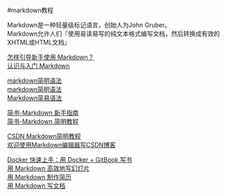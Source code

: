 #markdown教程

Markdown是一种轻量级标记语言，创始人为John Gruber。  
Markdown允许人们『使用易读易写的纯文本格式编写文档，然后转换成有效的XHTML或HTML文档』

[怎样引导新手使用 Markdown？](http://www.zhihu.com/question/20409634)  
[认识与入门 Markdown](http://sspai.com/25137)  

[markdown简明语法](http://lutaf.com/markdown-simple-usage.htm)  
[markdown简明语法](http://ibruce.info/2013/11/26/markdown/)  
[Markdown简易语法](http://maybeiwill.me/markdown/)  

[简书-Markdown 新手指南](http://www.jianshu.com/p/q81RER)  
[简书-Markdown 简明教程](http://www.jianshu.com/p/7bd23251da0a)  

[CSDN Markdown简明教程](http://edu.csdn.net/course/detail/553)  
[欢迎使用Markdown编辑器写CSDN博客](http://blog.csdn.net/testcs_dn/article/details/43315335)  

[Docker 快速上手：用 Docker + GitBook 写书](http://www.tinylab.org/docker-quick-start-docker-gitbook-writing-a-book/)  
[用 Markdown 高效地写幻灯片](http://www.tinylab.org/?p=3801&preview=true)  
[用 Markdown 制作简历](http://www.tinylab.org/write-resume-with-markdown/)  
[用 Markdown 写文档](http://www.tinylab.org/use-markdown-to-write-document/)  

